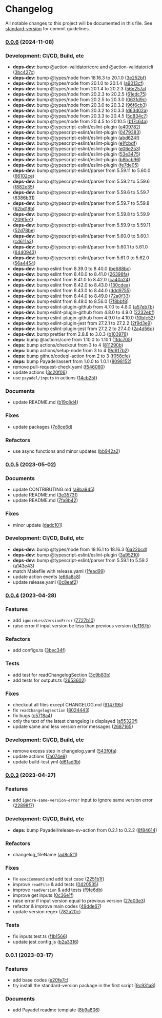 # Changelog

All notable changes to this project will be documented in this file. See [standard-version](https://github.com/conventional-changelog/standard-version) for commit guidelines.

### [0.0.6](https://github.com/Payadel/changelog-sv-action/compare/v0.0.5...v0.0.6) (2024-11-08)


### Development: CI/CD, Build, etc

* **deps-dev:** bump @action-validator/core and @action-validator/cli ([3bc427c](https://github.com/Payadel/changelog-sv-action/commit/3bc427c91847549178f4aef72c28e674b8db3118))
* **deps-dev:** bump @types/node from 18.16.3 to 20.1.0 ([3e252bf](https://github.com/Payadel/changelog-sv-action/commit/3e252bf24db861fe0f6851614a0d059016e5e32c))
* **deps-dev:** bump @types/node from 20.1.0 to 20.1.4 ([a9013cf](https://github.com/Payadel/changelog-sv-action/commit/a9013cf30de7ac886a74dff38cbe6f179e92b875))
* **deps-dev:** bump @types/node from 20.1.4 to 20.2.3 ([56e257a](https://github.com/Payadel/changelog-sv-action/commit/56e257a7ee9966a1172b32bfcc7ba8c34c287478))
* **deps-dev:** bump @types/node from 20.2.3 to 20.2.5 ([61edc75](https://github.com/Payadel/changelog-sv-action/commit/61edc750581502956cb21e1664061e9e6a47a1d7))
* **deps-dev:** bump @types/node from 20.2.5 to 20.3.0 ([063fd9c](https://github.com/Payadel/changelog-sv-action/commit/063fd9cdb4bbf209661c82dbc69dc21251dcb835))
* **deps-dev:** bump @types/node from 20.3.0 to 20.3.2 ([96f6cb3](https://github.com/Payadel/changelog-sv-action/commit/96f6cb37abad496baaa969a6238cab2f61ad89b9))
* **deps-dev:** bump @types/node from 20.3.2 to 20.3.3 ([d63d02a](https://github.com/Payadel/changelog-sv-action/commit/d63d02a392bd46d34f7122171dc4ae5c08ec9732))
* **deps-dev:** bump @types/node from 20.3.3 to 20.4.5 ([5d834c7](https://github.com/Payadel/changelog-sv-action/commit/5d834c7e43023c0b683d72081f4766562f4ddd3a))
* **deps-dev:** bump @types/node from 20.4.5 to 20.10.5 ([b17c64a](https://github.com/Payadel/changelog-sv-action/commit/b17c64a28d51b4a8a76a18799c121cc1742f0858))
* **deps-dev:** bump @typescript-eslint/eslint-plugin ([e409782](https://github.com/Payadel/changelog-sv-action/commit/e409782c7f4695e8de7bdf675e85734af0ead340))
* **deps-dev:** bump @typescript-eslint/eslint-plugin ([0479383](https://github.com/Payadel/changelog-sv-action/commit/0479383aeea79d1f190c93fc3f4e81e8ebbef956))
* **deps-dev:** bump @typescript-eslint/eslint-plugin ([abd624f](https://github.com/Payadel/changelog-sv-action/commit/abd624f0b7e30aed9696d7c1216a907c52d6207b))
* **deps-dev:** bump @typescript-eslint/eslint-plugin ([e1fcbdf](https://github.com/Payadel/changelog-sv-action/commit/e1fcbdf92a4f43af3b07eeb90efe43a0c44ec7ba))
* **deps-dev:** bump @typescript-eslint/eslint-plugin ([e06e253](https://github.com/Payadel/changelog-sv-action/commit/e06e253e26fafa756c32e64add229fb2a6f2cf86))
* **deps-dev:** bump @typescript-eslint/eslint-plugin ([53e3475](https://github.com/Payadel/changelog-sv-action/commit/53e3475adbc1b629a9511ff8a26797f6425c488c))
* **deps-dev:** bump @typescript-eslint/eslint-plugin ([b8bcb96](https://github.com/Payadel/changelog-sv-action/commit/b8bcb96f988972e80152ee10a28f27246b581c90))
* **deps-dev:** bump @typescript-eslint/eslint-plugin ([fe7de05](https://github.com/Payadel/changelog-sv-action/commit/fe7de05cff4410bef17524c5881c72004e83bfa0))
* **deps-dev:** bump @typescript-eslint/parser from 5.59.11 to 5.60.0 ([66102ce](https://github.com/Payadel/changelog-sv-action/commit/66102cef13c3dcd5eeb733a744b29bf87574a6b8))
* **deps-dev:** bump @typescript-eslint/parser from 5.59.2 to 5.59.6 ([f882e35](https://github.com/Payadel/changelog-sv-action/commit/f882e353e6143097cca26e27986db9abba6b7ab1))
* **deps-dev:** bump @typescript-eslint/parser from 5.59.6 to 5.59.7 ([6386b31](https://github.com/Payadel/changelog-sv-action/commit/6386b3163a139551b1f067cce39fdef81f9d9452))
* **deps-dev:** bump @typescript-eslint/parser from 5.59.7 to 5.59.8 ([62bd18b](https://github.com/Payadel/changelog-sv-action/commit/62bd18b694c6c233d462d132207f84c18ed257ed))
* **deps-dev:** bump @typescript-eslint/parser from 5.59.8 to 5.59.9 ([209f5e1](https://github.com/Payadel/changelog-sv-action/commit/209f5e18633d1c8648f92bff28dbc4745543af9e))
* **deps-dev:** bump @typescript-eslint/parser from 5.59.9 to 5.59.11 ([52d78be](https://github.com/Payadel/changelog-sv-action/commit/52d78bea9f5a3628f2ad49d78b66e257e30748d6))
* **deps-dev:** bump @typescript-eslint/parser from 5.60.0 to 5.60.1 ([cd611a3](https://github.com/Payadel/changelog-sv-action/commit/cd611a3f1c1b5186c3cc95089076e81f6a2e56b5))
* **deps-dev:** bump @typescript-eslint/parser from 5.60.1 to 5.61.0 ([6440943](https://github.com/Payadel/changelog-sv-action/commit/64409436ab61fdc306fc6fe153827b5568987afb))
* **deps-dev:** bump @typescript-eslint/parser from 5.61.0 to 5.62.0 ([56a4454](https://github.com/Payadel/changelog-sv-action/commit/56a445405d9e4808ae858f9f2e4d3dbae4da06e9))
* **deps-dev:** bump eslint from 8.39.0 to 8.40.0 ([be688bc](https://github.com/Payadel/changelog-sv-action/commit/be688bcd35fc1a13f4cbd44f5436e6a2f0c68e25))
* **deps-dev:** bump eslint from 8.40.0 to 8.41.0 ([26398fa](https://github.com/Payadel/changelog-sv-action/commit/26398fa7fa08b067607a626451ac3396ede8e729))
* **deps-dev:** bump eslint from 8.41.0 to 8.42.0 ([ca40a24](https://github.com/Payadel/changelog-sv-action/commit/ca40a24b473574be907c8a32ecccc20b94fdd606))
* **deps-dev:** bump eslint from 8.42.0 to 8.43.0 ([130cdea](https://github.com/Payadel/changelog-sv-action/commit/130cdea2de4d853912d0f1effe1b383683c52764))
* **deps-dev:** bump eslint from 8.43.0 to 8.44.0 ([ddd9755](https://github.com/Payadel/changelog-sv-action/commit/ddd97550610291ba34d15c05c2cc06c455edeec6))
* **deps-dev:** bump eslint from 8.44.0 to 8.49.0 ([72a0f33](https://github.com/Payadel/changelog-sv-action/commit/72a0f331d038523b84bc0438b091f6951c622366))
* **deps-dev:** bump eslint from 8.49.0 to 8.56.0 ([7f8bbf8](https://github.com/Payadel/changelog-sv-action/commit/7f8bbf8601c917f3566aaadb4f5915e2f5df35ba))
* **deps-dev:** bump eslint-plugin-github from 4.7.0 to 4.8.0 ([a57eb7b](https://github.com/Payadel/changelog-sv-action/commit/a57eb7bff5fe51b0e4c298266032600f99158ec3))
* **deps-dev:** bump eslint-plugin-github from 4.8.0 to 4.9.0 ([2232ebf](https://github.com/Payadel/changelog-sv-action/commit/2232ebf6bee1c337e2963ed509a5dfe472c414c5))
* **deps-dev:** bump eslint-plugin-github from 4.9.0 to 4.10.0 ([10bfc52](https://github.com/Payadel/changelog-sv-action/commit/10bfc528c0f88287d9d92a945337586a7b330803))
* **deps-dev:** bump eslint-plugin-jest from 27.2.1 to 27.2.2 ([2f9d3e9](https://github.com/Payadel/changelog-sv-action/commit/2f9d3e9e6a8ea79437665d62d38a4897c47e4c1c))
* **deps-dev:** bump eslint-plugin-jest from 27.2.2 to 27.4.0 ([2a4d56d](https://github.com/Payadel/changelog-sv-action/commit/2a4d56dbe80a1c55689f82de9ccb423c68588789))
* **deps-dev:** bump prettier from 2.8.8 to 3.0.3 ([b103978](https://github.com/Payadel/changelog-sv-action/commit/b103978e56fee069f80961ed0b2cc86cec6fe4cb))
* **deps:** bump @actions/core from 1.10.0 to 1.10.1 ([1fdc705](https://github.com/Payadel/changelog-sv-action/commit/1fdc7053a9d894a1203b61a0654d31ba530ff536))
* **deps:** bump actions/checkout from 3 to 4 ([811290b](https://github.com/Payadel/changelog-sv-action/commit/811290b9ae34ca8ffb21582a681c42fd6c101b0d))
* **deps:** bump actions/setup-node from 3 to 4 ([9d617b2](https://github.com/Payadel/changelog-sv-action/commit/9d617b287b70a9fa2a0a4cdf88e23d99acf79f8e))
* **deps:** bump github/codeql-action from 2 to 3 ([f058cfe](https://github.com/Payadel/changelog-sv-action/commit/f058cfe67e41e39545c74ae7add5833f51d30e1d))
* **deps:** bump Payadel/assert from 1.0.0 to 1.0.1 ([8098152](https://github.com/Payadel/changelog-sv-action/commit/80981529383aa25933ee9573e8feb9dce2f976bd))
* remove pull-request-check.yaml ([f546060](https://github.com/Payadel/changelog-sv-action/commit/f546060539aea377a7da728aad13a66b1e9e13ec))
* update actions ([3c20f06](https://github.com/Payadel/changelog-sv-action/commit/3c20f06e7093c3d10c51489df9911734c2b7f4a0))
* use `payadel/inputs` in actions ([14cb25f](https://github.com/Payadel/changelog-sv-action/commit/14cb25f0baf3296d88611da2130d209d15d05cbc))


### Documents

* update README.md ([b19c8d4](https://github.com/Payadel/changelog-sv-action/commit/b19c8d451b8af879e7be1823a9ac1e16b92050ff))


### Fixes

* update packages ([7c8ce6d](https://github.com/Payadel/changelog-sv-action/commit/7c8ce6df640dafaaea7a201417484707c108838b))


### Refactors

* use async functions and minor updates ([bb942a2](https://github.com/Payadel/changelog-sv-action/commit/bb942a239d07641a20a319a220bc9a8b63dacf0f))

### [0.0.5](https://github.com/Payadel/changelog-sv-action/compare/v0.0.4...v0.0.5) (2023-05-02)


### Documents

* update CONTRIBUTING.md ([a8ba945](https://github.com/Payadel/changelog-sv-action/commit/a8ba94540eb87fcdca93f72d29200e6f7ab72c54))
* update README.md ([3e3573f](https://github.com/Payadel/changelog-sv-action/commit/3e3573f880cca1c0a49af4870aca7b9fe16204a1))
* update README.md ([7fa8b42](https://github.com/Payadel/changelog-sv-action/commit/7fa8b4258a76ca3adf2ebec2e2a1e10616908170))


### Fixes

* minor update ([dadc101](https://github.com/Payadel/changelog-sv-action/commit/dadc101e0079b2dcb66d75aff2f707907a693a04))


### Development: CI/CD, Build, etc

* **deps-dev:** bump @types/node from 18.16.1 to 18.16.3 ([6a22bcd](https://github.com/Payadel/changelog-sv-action/commit/6a22bcd4e831df170f4de19937f1fd240b3a63de))
* **deps-dev:** bump @typescript-eslint/eslint-plugin ([3a95210](https://github.com/Payadel/changelog-sv-action/commit/3a952102b7aa0e6f556a581d26e06c56befb78a6))
* **deps-dev:** bump @typescript-eslint/parser from 5.59.1 to 5.59.2 ([a143e43](https://github.com/Payadel/changelog-sv-action/commit/a143e43ab03b26c43da4fddd91b970c1fdae3dce))
* match Makefile with release.yaml ([1fead99](https://github.com/Payadel/changelog-sv-action/commit/1fead9944cba7417b7bf8e6d639c03878da4dd5b))
* update action events ([e66a8c8](https://github.com/Payadel/changelog-sv-action/commit/e66a8c89d12159e09b2fe42e7257d613bd69e7aa))
* update release.yaml ([0c8eaf2](https://github.com/Payadel/changelog-sv-action/commit/0c8eaf2fd28749e3fdc4bdef1ac33c4aca37dbdb))

### [0.0.4](https://github.com/Payadel/changelog-sv-action/compare/v0.0.3...v0.0.4) (2023-04-28)


### Features

* add `ignoreLessVersionError` ([7727b10](https://github.com/Payadel/changelog-sv-action/commit/7727b10d0bfadd8f9649563f8bc2d3685934d822))
* raise error if input version be less than previous version ([fc1167b](https://github.com/Payadel/changelog-sv-action/commit/fc1167b8baf6e06db9a6528c23bdfd62cdca5d12))


### Refactors

* add configs.ts ([3bec34f](https://github.com/Payadel/changelog-sv-action/commit/3bec34f86e14f5344fb494f47675b872bcfaad8f))


### Tests

* add test for readChangelogSection ([3c9b83b](https://github.com/Payadel/changelog-sv-action/commit/3c9b83b5c859ccc2c3061f2663ae9b559dcd0f1a))
* add tests for outputs.ts ([2653602](https://github.com/Payadel/changelog-sv-action/commit/265360253086714fff74a74b7a79175f984ac5a9))


### Fixes

* checkout all files except CHANGELOG.md ([9147f95](https://github.com/Payadel/changelog-sv-action/commit/9147f951029a200ee6e31624e54b7c44ee65950c))
* fix `readChangelogSection` ([8024443](https://github.com/Payadel/changelog-sv-action/commit/80244436f943a38427ee749ec6f22b7a060446e1))
* fix bugs ([c5718a4](https://github.com/Payadel/changelog-sv-action/commit/c5718a4c86852195116e42bdf6df4a17e0ba06a5))
* only the text of the latest changelog is displayed ([a55320f](https://github.com/Payadel/changelog-sv-action/commit/a55320fbd1a191f2c38a8b0c276933b4d450eb11))
* update same and less version error messages ([2687165](https://github.com/Payadel/changelog-sv-action/commit/26871650012378b3620da96aa46feffd58c7c9bb))


### Development: CI/CD, Build, etc

* remove excess step in changelog.yaml ([543f0fa](https://github.com/Payadel/changelog-sv-action/commit/543f0faa6d3a8d20da64a1652396f005d144a4fe))
* update actions ([7a074e9](https://github.com/Payadel/changelog-sv-action/commit/7a074e91b4b500233f9e9e7c68e29c8295769600))
* update build-test.yml ([d61ad3b](https://github.com/Payadel/changelog-sv-action/commit/d61ad3bc0475c1ff253819f3465094cf1256e530))

### [0.0.3](https://github.com/Payadel/changelog-sv-action/compare/v0.0.2...v0.0.3) (2023-04-27)


### Features

* add `ignore-same-version-error` input to ignore same version error ([22898f7](https://github.com/Payadel/changelog-sv-action/commit/22898f7a4466db581497f8d832ebcbae47a53b6c))


### Development: CI/CD, Build, etc

* **deps:** bump Payadel/release-sv-action from 0.2.1 to 0.2.2 ([8f84614](https://github.com/Payadel/changelog-sv-action/commit/8f846147fab9213cff470114c234ce814206c204))


### Refactors

* changelog_fileName ([ad8c5f1](https://github.com/Payadel/changelog-sv-action/commit/ad8c5f1b6afb44354e5b2dc7880fb4283dd2556b))


### Fixes

* fix `execCommand` and add test case ([2251b1f](https://github.com/Payadel/changelog-sv-action/commit/2251b1f5b0fea160f13ee11bc76a1012ac116b2d))
* improve `readFile` & add tests ([0420535](https://github.com/Payadel/changelog-sv-action/commit/04205359d830340b2a168318bb2b0217239ed628))
* improve `readVersion` & add tests ([f9fe6db](https://github.com/Payadel/changelog-sv-action/commit/f9fe6dbf182713a4e3bc9d56e42f28b453befa13))
* improve get inputs ([0c36e1f](https://github.com/Payadel/changelog-sv-action/commit/0c36e1f9b3963a614fb01fa8cea151e76919bf05))
* raise error if input version equal to previous version ([27e03e3](https://github.com/Payadel/changelog-sv-action/commit/27e03e39e218cc408d8fc7d73a992ebfe0a2f8b5))
* refactor & improve main codes ([49dde67](https://github.com/Payadel/changelog-sv-action/commit/49dde67110ec7e23cd183e9f116ae8241718e440))
* update version regex ([782a20c](https://github.com/Payadel/changelog-sv-action/commit/782a20ca3f3f16c5ff4d11231d0dbf2d629ff323))


### Tests

* fix inputs.test.ts ([f1b1566](https://github.com/Payadel/changelog-sv-action/commit/f1b15663a7469162e79745b4e03a1acb15b1f150))
* update jest.config.js ([b2a3316](https://github.com/Payadel/changelog-sv-action/commit/b2a33165f09ed166a51cbdff138950fe58b78c07))

### 0.0.1 (2023-03-17)

### Features

* add base
  codes ([e20fe7c](https://github.com/Payadel/changelog-sv-action/commit/e20fe7c4a10eb59f821a4b83155b8702970fe871))
* try install the standard-version package in the first
  script ([9c931a8](https://github.com/Payadel/changelog-sv-action/commit/9c931a8a98ddc9d8e9653426074347f06ad7624c))

### Documents

* add Payadel readme
  template ([8b9a806](https://github.com/Payadel/changelog-sv-action/commit/8b9a806273d73b3aa90859cd42f7029d174a1474))
